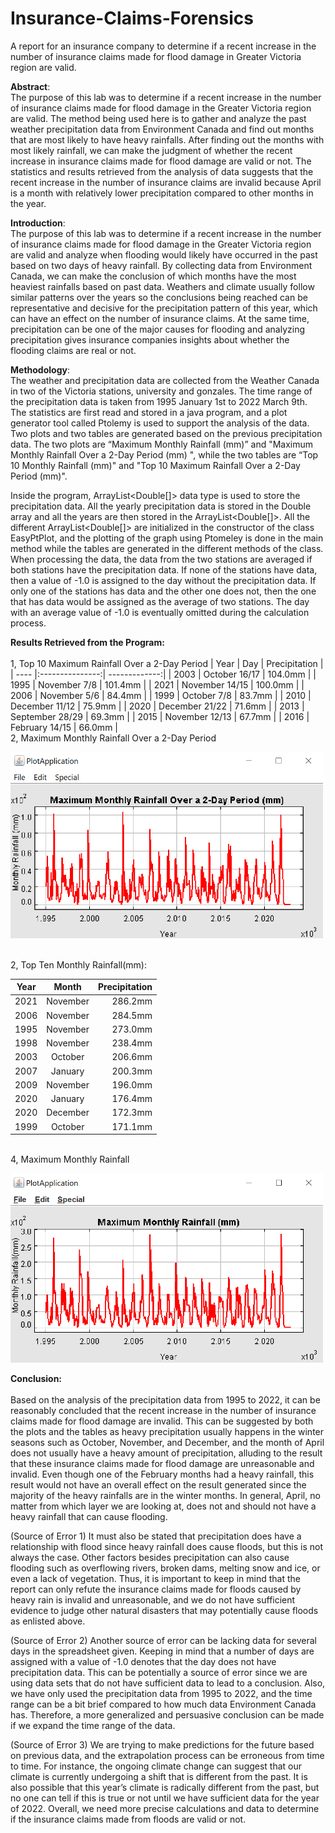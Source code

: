 # Insurance-Claims-Forensics
A report for an insurance company to determine if a recent increase in the number of insurance claims made for flood damage in Greater Victoria region are valid.

**Abstract**:<br/>
The purpose of this lab was to determine if a recent increase in the number of insurance claims made for flood damage in the Greater Victoria region are valid. The method being used here is to gather and analyze the past weather precipitation data from Environment Canada and find out months that are most likely to have heavy rainfalls. After finding out the months with most likely rainfall, we can make the judgment of whether the recent increase in insurance claims made for flood damage are valid or not. The statistics and results retrieved from the analysis of data suggests that the recent increase in the number of insurance claims are invalid because April is a month with relatively lower precipitation compared to other months in the year. 

**Introduction**:<br/>
The purpose of this lab was to determine if a recent increase in the number of insurance claims made for flood damage in the Greater Victoria region are valid and analyze when flooding would likely have occurred in the past based on two days of heavy rainfall. By collecting data from Environment Canada, we can make the conclusion of which months have the most heaviest rainfalls based on past data. Weathers and climate usually follow similar patterns over the years so the conclusions being reached can be representative and decisive for the precipitation pattern of this year, which can have an effect on the number of insurance claims. At the same time, precipitation can be one of the major causes for flooding and analyzing precipitation gives insurance companies insights about whether the flooding claims are real or not. 

**Methodology**:<br/> 
The weather and precipitation data are collected from the Weather Canada in two of the Victoria stations, university and gonzales. The time range of the precipitation data is taken from 1995 January 1st to 2022 March 9th. The statistics are first read and stored in a java program, and a plot generator tool called Ptolemy is used to support the analysis of the data. Two plots and two tables are generated based on the previous precipitation data. The two plots are “Maximum Monthly Rainfall (mm)” and "Maximum Monthly Rainfall Over a 2-Day Period (mm) ", while the two tables are “Top 10 Monthly Rainfall (mm)" and "Top 10 Maximum Rainfall Over a 2-Day Period (mm)". 

Inside the program, ArrayList<Double[]> data type is used to store the precipitation data. All the yearly precipitation data is stored in the Double array and all the years are then stored in the ArrayList<Double[]>. All the different ArrayList<Double[]> are initialized in the constructor of the class EasyPtPlot, and the plotting of the graph using Ptomeley is done in the main method while the tables are generated in the different methods of the class. When processing the data, the data from the two stations are averaged if both stations have the precipitation data. If none of the stations have data, then a value of -1.0 is assigned to the day without the precipitation data. If only one of the stations has data and the other one does not, then the one that has data would be assigned as the average of two stations. The day with an average value of -1.0 is eventually omitted during the calculation process. 

**Results Retrieved from the Program:**<br/>
<br/>
1, Top 10 Maximum Rainfall Over a 2-Day Period
| Year | Day             | Precipitation |
| ---- |:---------------:| -------------:|
| 2003 | October 16/17   | 104.0mm       |
| 1995 | November 7/8    | 101.4mm       |
| 2021 | November 14/15  | 100.0mm       |
| 2006 | November 5/6    | 84.4mm        |
| 1999 | October 7/8     | 83.7mm        |
| 2010 | December 11/12  | 75.9mm        |
| 2020 | December 21/22  | 71.6mm        |
| 2013 | September 28/29 | 69.3mm        |
| 2015 | November 12/13  | 67.7mm        |
| 2016 | February 14/15  | 66.0mm        |
<br/>
2, Maximum Monthly Rainfall Over a 2-Day Period
<br/>
<p>
  <img src="imgs/mmr2.png" width="500">
</p>
<br/>
2, Top Ten Monthly Rainfall(mm):

| Year | Month       | Precipitation   |
| ---- |:-----------:| ---------------:|
| 2021 | November    | 286.2mm         |
| 2006 | November    | 284.5mm         |
| 1995 | November    | 273.0mm         |
| 1998 | November    | 238.4mm         |
| 2003 | October     | 206.6mm         |
| 2007 | January     | 200.3mm         |
| 2009 | November    | 196.0mm         |
| 2020 | January     | 176.4mm         |
| 2020 | December    | 172.3mm         |
| 1999 | October     | 171.1mm         |
<br/>
4, Maximum Monthly Rainfall 
<br/>
<p>
  <img src="imgs/mmr.png" width="500">
</p>

**Conclusion:**<br/>
<br/>
Based on the analysis of the precipitation data from 1995 to 2022, it can be reasonably concluded that the recent increase in the number of insurance claims made for flood damage are invalid. This can be suggested by both the plots and the tables as heavy precipitation usually happens in the winter seasons such as October, November, and December, and the month of April does not usually have a heavy amount of precipitation, alluding to the result that these insurance claims made for flood damage are unreasonable and invalid. Even though one of the February months had a heavy rainfall, this result would not have an overall effect on the result generated since the majority of the heavy rainfalls are in the winter months. In general, April, no matter from which layer we are looking at, does not and should not have a heavy rainfall that can cause flooding. 

(Source of Error 1) It must also be stated that precipitation does have a relationship with flood since heavy rainfall does cause floods, but this is not always the case. Other factors besides precipitation can also cause flooding such as overflowing rivers, broken dams, melting snow and ice, or even a lack of vegetation. Thus, it is important to keep in mind that the report can only refute the insurance claims made for floods caused by heavy rain is invalid and unreasonable, and we do not have sufficient evidence to judge other natural disasters that may potentially cause floods as enlisted above. 

(Source of Error 2) Another source of error can be lacking data for several days in the spreadsheet given. Keeping in mind that a number of days are assigned with a value of -1.0 denotes that the day does not have precipitation data. This can be potentially a source of error since we are using data sets that do not have sufficient data to lead to a conclusion. Also, we have only used the precipitation data from 1995 to 2022, and the time range can be a bit brief compared to how much data Environment Canada has. Therefore, a more generalized and persuasive conclusion can be made if we expand the time range of the data. 

(Source of Error 3) We are trying to make predictions for the future based on previous data, and the extrapolation process can be erroneous from time to time. For instance, the ongoing climate change can suggest that our climate is currently undergoing a shift that is different from the past. It is also possible that this year’s climate is radically different from the past, but no one can tell if this is true or not until we have sufficient data for the year of 2022. Overall, we need more precise calculations and data to determine if the insurance claims made from floods are valid or not.



